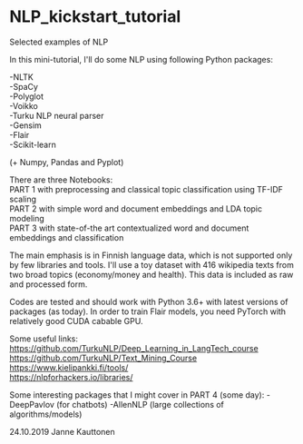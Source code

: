 # NLP_kickstart_tutorial
Selected examples of NLP

In this mini-tutorial, I'll do some NLP using following Python packages:

-NLTK  
-SpaCy  
-Polyglot  
-Voikko  
-Turku NLP neural parser  
-Gensim  
-Flair  
-Scikit-learn  

(+ Numpy, Pandas and Pyplot)

There are three Notebooks:  
 PART 1 with preprocessing and classical topic classification using TF-IDF scaling  
 PART 2 with simple word and document embeddings and LDA topic modeling  
 PART 3 with state-of-the art contextualized word and document embeddings and classification  

The main emphasis is in Finnish language data, which is not supported only by few libraries and tools. I'll use a toy dataset with 416 wikipedia texts from two broad topics (economy/money and health). This data is included as raw and processed form.

Codes are tested and should work with Python 3.6+ with latest versions of packages (as today). In order to train Flair models, you need PyTorch with relatively good CUDA cabable GPU.

Some useful links:  
https://github.com/TurkuNLP/Deep_Learning_in_LangTech_course  
https://github.com/TurkuNLP/Text_Mining_Course  
https://www.kielipankki.fi/tools/  
https://nlpforhackers.io/libraries/  

Some interesting packages that I might cover in PART 4 (some day):
-DeepPavlov (for chatbots)
-AllenNLP (large collections of algorithms/models)


24.10.2019 Janne Kauttonen
